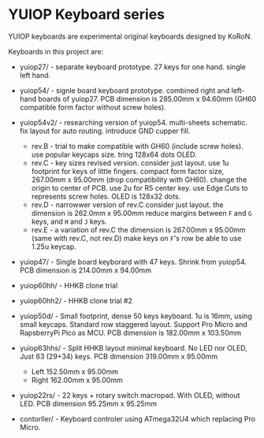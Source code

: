 # YUIOP Keyboard series

YUIOP keyboards are experimental original keyboards designed by KoRoN.

Keyboards in this project are:

*   yuiop27/ - separate keyboard prototype.
    27 keys for one hand. single left hand.

*   yuiop54/ - signle board keyboard prototype.
    combined right and left-hand boards of yuiop27.
    PCB dimension is 285.00mm x 94.60mm (GH60 compatible form factor without
    screw holes).

*   yuiop54v2/ - researching version of yuiop54.
    multi-sheets schematic.
    fix layout for auto routing.
    introduce GND cupper fill.
    *   rev.B - trial to make compatible with GH60 (include screw holes).
        use popular keycaps size.
        tring 128x64 dots OLED.
    *   rev.C - key sizes revised version.
        consider just layout.
        use 1u footprint for keys of little fingers. 
        compact form factor size, 267.00mm x 95.00mm (drop compatibility with
        GH60).
        change the origin to center of PCB.
        use 2u for R5 center key.
        use Edge.Cuts to represents screw holes.
        OLED is 128x32 dots.
    *   rev.D - narrowwer version of rev.C
        consider just layout.
        the dimension is 262.0mm x 95.00mm
        reduce margins between `F` and `G` keys, and `H` and `J` keys.
    *   rev.E - a variation of rev.C
        the dimension is 267.00mm x 95.00mm (same with rev.C, not rev.D)
        make keys on `F`'s row be able to use 1.25u keycap.

*   yuiop47/ - Single board keyborard with 47 keys.
    Shrink from yuiop54.
    PCB dimension is 214.00mm x 94.00mm

*   yuiop60hh/ - HHKB clone trial
*   yuiop60hh2/ - HHKB clone trial #2

*   yuiop50d/ - Small footprint, dense 50 keys keyboard.
    1u is 16mm, using small keycaps.
    Standard row staggered layout.
    Support Pro Micro and RapsberryPi Pico as MCU.
    PCB dimension is 182.00mm x 103.50mm

*   yuiop63hhs/ - Split HHKB layout minimal keyboard.
    No LED nor OLED, Just 63 (29+34) keys.
    PCB dimension 319.00mm x 95.00mm
    *   Left 152.50mm x 95.00mm
    *   Right 162.00mm x 95.00mm

*   yuiop22rs/ - 22 keys + rotary switch macropad.
    With OLED, without LED.
    PCB dimension 95.25mm x 95.25mm

*   contorller/ - Keyboard controler using ATmega32U4 which replacing Pro
    Micro.
